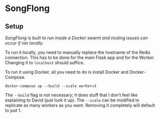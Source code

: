 # SongFlong

## Setup
*SongFlong is built to run inside a Docker swarm and routing issues can occur if ran locally.*

To run it locally, you need to manually replace the hostname of the Redis connection. This has to be done for the main Flask app and for the Worker. Changing it to `localhost` should suffice.

To run it using Docker, all you need to do is install Docker and Docker-Compose.
```
docker-compose up --build --scale worker=3
```

The `--build` flag is not necessary; it does stuff that I don't feel like explaining to David (just look it up).
The `--scale` can be modified to replicate as many workers as you want. Removing it completely will default to just 1.